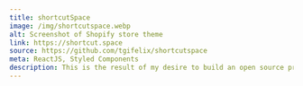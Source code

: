 ```yaml
---
title: shortcutSpace
image: /img/shortcutspace.webp
alt: Screenshot of Shopify store theme
link: https://shortcut.space
source: https://github.com/tgifelix/shortcutspace
meta: ReactJS, Styled Components
description: This is the result of my desire to build an open source project for new developers to contribute to on GitHub.
---
```

